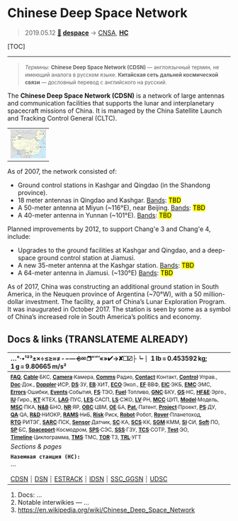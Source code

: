 # Chinese Deep Space Network
> 2019.05.12 **[🚀](../index/index.md) [despace](index.md)** → [CNSA](zz_cnsa.md), **[НС](scs.md)**

[TOC]

---

> <small>*Термины:* **Chinese Deep Space Network (CDSN)** — англоязычный термин, не имеющий аналога в русском языке. **Китайская сеть дальней космической связи** — дословный перевод с английского на русский.</small>

The **Chinese Deep Space Network (CDSN)** is a network of large antennas and communication facilities that supports the lunar and interplanetary spacecraft missions of China. It is managed by the China Satellite Launch and Tracking Control General (CLTC).

||
|:--|
| [![](f/gs/cdsn_pic1_thumb.jpg)](f/gs/cdsn_pic1.png) |

As of 2007, the network consisted of:

   - Ground control stations in Kashgar and Qingdao (in the Shandong province).
   - 18 meter antennas in Qingdao and Kashgar. [Bands](rf.md): <mark>TBD</mark>
   - A 50-meter antenna at Miyun (~116°E), near Beijing. [Bands](rf.md): <mark>TBD</mark>
   - A 40-meter antenna in Yunnan (~101°E). [Bands](rf.md): <mark>TBD</mark>

Planned improvements by 2012, to support Chang'e 3 and Chang'e 4, include:

   - Upgrades to the ground facilities at Kashgar and Qingdao, and a deep-space ground control station at Jiamusi.
   - A new 35-meter antenna at the Kashgar station. [Bands](rf.md): <mark>TBD</mark>
   - A 64-meter antenna in Jiamusi. (~130°E) [Bands](rf.md): <mark>TBD</mark>

As of 2017, China was constructing an additional ground station in South America, in the Neuquen province of Argentina (~70°W), with a 50 million-dollar investment. The facility, a part of China’s Lunar Exploration Program. It was inaugurated in October 2017. The station is seen by some as a symbol of China’s increased role in South America’s politics and economy.



<p style="page-break-after:always"> </p>

## Docs & links (TRANSLATEME ALREADY)
|…°·•¹²³±×÷≤≥≈≠ ‑ −— ⎆✉ ❐“”’«»✔→✘☐☑├┕┆ 1 lb = 0.453592 kg; 1 g = 9.80665 m/s²|
|:--|
|<small>**[FAQ](faq.md)**, **[Cable](cable.md)**·БКС, **[Camera](camera.md)**·Камера, **[Comms](comms.md)**·Радио, **[Contact](contact.md)**·Контакт, **[Control](control.md)**·Управ., **[Doc](doc.md)**·Док., **[Doppler](doppler.md)**·ИСР, **[DS](ds.md)**·ЗУ, **[EB](eb.md)**·ХИТ, **[ECO](ecology.md)**·Экол., **[EF](ef.md)**·ВВФ, **[ElC](elc.md)**·ЭКБ, **[EMC](emc.md)**·ЭМС, **[Errors](error.md)**·Ошибки, **[Events](event.md)**·События, **[FS](fs.md)**·ТЭО, **[Fuel](fuel.md)**·Топливо, **[GNC](gnc.md)**·БКУ, **[GS](scs.md)**·НС, **[HF&E](hfe.md)**·Эрго., **[IU](iu.md)**·Гиро., **[KT](kt.md)**·КТЕХ, **[LAG](lag.md)**·ПУC, **[LES](les.md)**·САСП, **[LS](ls.md)**·СЖО, **[LV](lv.md)**·РН, **[MCC](mcc.md)**·ЦУП, **[Model](model.md)**·Модель, **[MSC](sc.md)**·ПКА, **[N&B](nnb.md)**·БНО, **[NR](nr.md)**·ЯР, **[OBC](obc.md)**·ЦВМ, **[OE](oe.md)**·БА, **[Pat.](патент.md)**·Патент, **[Project](project.md)**·Проект, **[PS](ps.md)**·ДУ, **[QA](quality.md)**·QA, **[R&D](rnd.md)**·НИОКР, **[RAMS](rams.md)**·НиБ, **[Risk](risk.md)**·Риск, **[Robot](robotics.md)**·Робот, **[Rover](rover.md)**·Планетоход, **[RTG](rtg.md)**·РИТЭГ, **[SARC](sarc.md)**·ПСК, **[Sensor](sensor.md)**·Датчик, **[SC](sc.md)**·КА, **[SCS](scs.md)**·КК, **[SGM](sgm.md)**·КММ, **[SI](si.md)**·СИ, **[Soft](soft.md)**·ПО, **[SP](sp.md)**·БС, **[Spaceport](spaceport.md)**·Космодром, **[SPS](sps.md)**·СЭС, **[SSS](sss.md)**·ГЗУ, **[TCS](tcs.md)**·СОТР, **[Test](test.md)**·ЭО, **[Timeline](timeline.md)**·Циклограмма, **[TMS](tms.md)**·ТМС, **[TOR](tor.md)**·ТЗ, **[TRL](trl.md)**·УГТ</small>|
|*Sections & pages*|
|**`Наземная станция (НС):`**<br> … <br><br> [CDSN](cdsn.md) ┊ [DSN](dsn.md) ┊ [ESTRACK](estrack.md) ┊ [IDSN](idsn.md) ┊ [SSC_GGSN](ssc_ggsn.md) ┊ [UDSC](udsc.md) |

   1. Docs: …
   1. Notable interwikies — …
   1. <https://en.wikipedia.org/wiki/Chinese_Deep_Space_Network>

